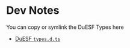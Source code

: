# Dev Notes

You can copy or symlink the DuESF Types here

- [DuESF `types.d.ts`](https://github.com/RxLaboratory/DuESF/tree/main/types/duesf)

